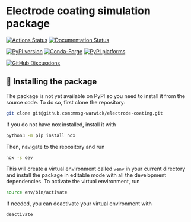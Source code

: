 # Electrode coating simulation package

[![Actions Status][actions-badge]][actions-link]
[![Documentation Status][rtd-badge]][rtd-link]

[![PyPI version][pypi-version]][pypi-link]
[![Conda-Forge][conda-badge]][conda-link]
[![PyPI platforms][pypi-platforms]][pypi-link]

[![GitHub Discussions][github-discussions-badge]][github-discussions-link]

<!-- SPHINX-START -->

<!-- prettier-ignore-start -->

[actions-badge]:            https://github.com/mmsg-warwick/electrode-coating/workflows/CI/badge.svg
[actions-link]:             https://github.com/mmsg-warwick/electrode-coating/actions
[conda-badge]:              https://img.shields.io/conda/vn/conda-forge/electrode-coating
[conda-link]:               https://github.com/conda-forge/electrode-coating-feedstock
[github-discussions-badge]: https://img.shields.io/static/v1?label=Discussions&message=Ask&color=blue&logo=github
[github-discussions-link]:  https://github.com/mmsg-warwick/electrode-coating/discussions
[pypi-link]:                https://pypi.org/project/electrode-coating/
[pypi-platforms]:           https://img.shields.io/pypi/pyversions/electrode-coating
[pypi-version]:             https://img.shields.io/pypi/v/electrode-coating
[rtd-badge]:                https://readthedocs.org/projects/electrode-coating/badge/?version=latest
[rtd-link]:                 https://electrode-coating.readthedocs.io/en/latest/?badge=latest

<!-- prettier-ignore-end -->

## 🚀 Installing the package
The package is not yet available on PyPI so you need to install it from the source code. To do so, first clone the repository:

```bash
git clone git@github.com:mmsg-warwick/electrode-coating.git
```

If you do not have nox installed, install it with

```bash
python3 -m pip install nox
```

Then, navigate to the repository and run

```bash
nox -s dev
```

This will create a virtual environment called `venv` in your current directory and install the package in editable mode with all the development dependencies. To activate the virtual environment, run

```bash
source env/bin/activate
```

If needed, you can deactivate your virtual environment with

```bash
deactivate
```